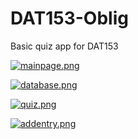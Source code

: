 # DAT153-Oblig
Basic quiz app for DAT153


[![mainpage.png](https://i.postimg.cc/52Ny6vcq/mainpage.png)](https://postimg.cc/yktsGD8k)

[![database.png](https://i.postimg.cc/sg6XSXsF/database.png)](https://postimg.cc/xXmnV9Xg)

[![quiz.png](https://i.postimg.cc/QMFMq3dF/quiz.png)](https://postimg.cc/f3hZw1Xs)

[![addentry.png](https://i.postimg.cc/VLwdPpDh/addentry.png)](https://postimg.cc/z3dJntmw)
